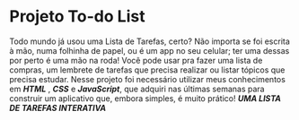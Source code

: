 # Projeto To-do List

Todo mundo já usou uma Lista de Tarefas, certo? Não importa se foi escrita à mão, numa folhinha de papel, ou é um app no seu celular; ter uma dessas por perto é uma mão na roda! Você pode usar pra fazer uma lista de compras, um lembrete de tarefas que precisa realizar ou listar tópicos que precisa estudar. 
Nesse projeto foi necessário utilizar meus conhecimentos em **_HTML_** ,  **_CSS_** e  **_JavaScript_**, que adquiri nas últimas semanas para construir um aplicativo que, embora simples, é muito prático!
**_UMA LISTA DE TAREFAS INTERATIVA_**


